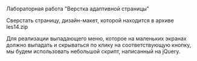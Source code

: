 Лабораторная работа "Верстка адаптивной страницы"

Сверстать страницу, дизайн-макет, которой находится в архиве les14.zip

Для  реализации выпадающего меню, которое на маленьких экранах должно выпадать и скрываться по клику на соответствующую кнопку, мы будем использовать небольшой скрипт, написанный на jQuery.

